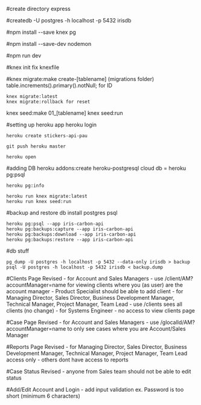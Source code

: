 #create directory
	express

#createdb -U postgres -h localhost -p 5432 irisdb

#npm install --save knex pg

#npm install --save-dev nodemon

#npm run dev

#knex init
	fix knexfile

#knex migrate:make create-[tablename]
	(migrations folder)
	table.increments().primary().notNull; for ID

    knex migrate:latest
    knex migrate:rollback for reset

knex seed:make 01_[tablename]
knex seed:run

#setting up heroku app
    heroku login

    heroku create stickers-api-pau

    git push heroku master

    heroku open

#adding DB
    heroku addons:create heroku-postgresql
    cloud db = heroku pg:psql
    
    heroku pg:info

    heroku run knex migrate:latest
    heroku run knex seed:run

#backup and restore db
    install postgres psql

    heroku pg:psql --app iris-carbon-api
    heroku pg:backups:capture --app iris-carbon-api
    heroku pg:backups:download --app iris-carbon-api
    heroku pg:backups:restore --app iris-carbon-api

#db stuff

    pg_dump -U postgres -h localhost -p 5432 --data-only irisdb > backup
    psql -U postgres -h localhost -p 5432 irisdb < backup.dump


#Clients Page Revised
    - for Account and Sales Managers
        - use /client/AM?accountManager=name for viewing clients where you (as user) are the account manager
    - Product Specialist should be able to add client
    - for Managing Director, Sales Director, Business Development Manager, Technical Manager, Project Manager, Team Lead
        - use /clients sees all clients (no change)
    - for Systems Engineer
        - no access to view clients page

#Case Page Revised
    - for Account and Sales Managers
        - use /glocalId/AM?accountManager=name to only see cases where you are Account/Sales Manager

#Reports Page Revised
    - for Managing Director, Sales Director, Business Development Manager, Technical Manager, Project Manager, Team Lead access only
    - others dont have access to reports

#Case Status Revised
    - anyone from Sales team should not be able to edit status

#Add/Edit Account and Login
    - add input validation 
        ex. Password is too short (minimum 6 characters)